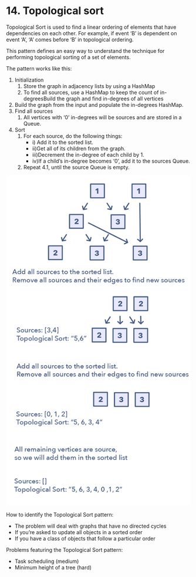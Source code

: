 # 14. Topological sort

Topological Sort is used to find a linear ordering of elements that have dependencies on each other. For example, if event ‘B’ is dependent on event ‘A’, ‘A’ comes before ‘B’ in topological ordering.

This pattern defines an easy way to understand the technique for performing topological sorting of a set of elements.

The pattern works like this:
1. Initialization
    1. Store the graph in adjacency lists by using a HashMap
    2. To find all sources, use a HashMap to keep the count of in-degreesBuild the graph and find in-degrees of all vertices
2. Build the graph from the input and populate the in-degrees HashMap.
3. Find all sources
    1. All vertices with ‘0’ in-degrees will be sources and are stored in a Queue.
4. Sort
    1. For each source, do the following things:
        - i) Add it to the sorted list.
        - ii)Get all of its children from the graph.
        - iii)Decrement the in-degree of each child by 1.
        - iv)If a child’s in-degree becomes ‘0’, add it to the sources Queue.
    1. Repeat 4.1, until the source Queue is empty.

![](../../docs/assets/topological.jpg)

How to identify the Topological Sort pattern:
- The problem will deal with graphs that have no directed cycles
- If you’re asked to update all objects in a sorted order
- If you have a class of objects that follow a particular order

Problems featuring the Topological Sort pattern:
- Task scheduling (medium)
- Minimum height of a tree (hard)